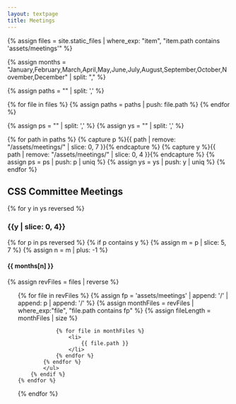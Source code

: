 ```yaml
---
layout: textpage
title: Meetings
---
```


<!-- PATH FORMAT:  assets/meetings/YYYY/MM/DD -->

{% assign files = site.static_files | where_exp: "item", "item.path contains 'assets/meetings'" %}


{% assign months = "January,February,March,April,May,June,July,August,September,October,November,December" | split: "," %}

{% assign paths = "" | split: ',' %}

{% for file in files %}
    {% assign paths = paths | push: file.path %}
{% endfor %}

{% assign ps = "" | split: ',' %}
{% assign ys = "" | split: ',' %}

{% for path in paths %}
    {% capture p %}{{ path | remove: "/assets/meetings/" | slice: 0, 7 }}{% endcapture %}
    {% capture y %}{{ path | remove: "/assets/meetings/" | slice: 0, 4 }}{% endcapture %}
    {% assign ps = ps | push: p | uniq %}
    {% assign ys = ys | push: y | uniq %}
{% endfor %}

<p>
<h2>CSS Committee Meetings</h2>
{% for y in ys reversed %}
    <h3>{{y | slice: 0, 4}}</h3>
    {% for p in ps reversed %}
        {% if p contains y %}
            {% assign m = p | slice: 5, 7 %}            
            {% assign n = m | plus: -1 %}
            <h4>{{ months[n] }}</h4>
            {% assign revFiles = files | reverse %}
            <ul>
            {% for file in revFiles %}
                {% assign fp = 'assets/meetings' | append: '/' | append: p | append: '/' %}
                {% assign monthFiles = revFiles | where_exp:"file", "file.path contains fp" %}
                {% assign fileLength = monthFiles | size %}
                
                {% for file in monthFiles %}
                    <li>
                        {{ file.path }}
                    </li>
                {% endfor %}
            {% endfor %}
            </ul>
        {% endif %}
    {% endfor %}
{% endfor %}
</p>
